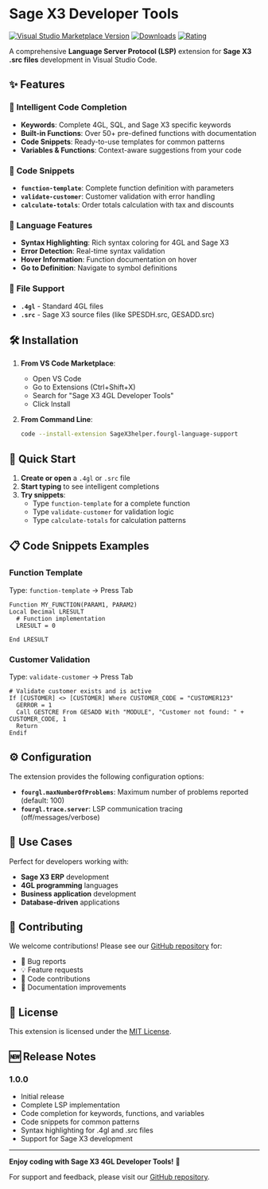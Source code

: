 # Sage X3 Developer Tools

[![Visual Studio Marketplace Version](https://img.shields.io/visual-studio-marketplace/v/SageX3helper.sage-x3-language-support)](https://marketplace.visualstudio.com/items?itemName=SageX3helper.sage-x3-language-support)
[![Downloads](https://img.shields.io/visual-studio-marketplace/d/SageX3helper.sage-x3-language-support)](https://marketplace.visualstudio.com/items?itemName=SageX3helper.sage-x3-language-support)
[![Rating](https://img.shields.io/visual-studio-marketplace/r/SageX3helper.sage-x3-language-support)](https://marketplace.visualstudio.com/items?itemName=SageX3helper.sage-x3-language-support)

A comprehensive **Language Server Protocol (LSP)** extension for **Sage X3 .src files** development in Visual Studio Code.

## ✨ Features

### 🚀 **Intelligent Code Completion**
- **Keywords**: Complete 4GL, SQL, and Sage X3 specific keywords
- **Built-in Functions**: Over 50+ pre-defined functions with documentation
- **Code Snippets**: Ready-to-use templates for common patterns
- **Variables & Functions**: Context-aware suggestions from your code

### 📝 **Code Snippets**
- **`function-template`**: Complete function definition with parameters
- **`validate-customer`**: Customer validation with error handling
- **`calculate-totals`**: Order totals calculation with tax and discounts

### 🎨 **Language Features**
- **Syntax Highlighting**: Rich syntax coloring for 4GL and Sage X3
- **Error Detection**: Real-time syntax validation
- **Hover Information**: Function documentation on hover
- **Go to Definition**: Navigate to symbol definitions

### 📁 **File Support**
- **`.4gl`** - Standard 4GL files
- **`.src`** - Sage X3 source files (like SPESDH.src, GESADD.src)

## 🛠️ Installation

1. **From VS Code Marketplace**:
   - Open VS Code
   - Go to Extensions (Ctrl+Shift+X)
   - Search for "Sage X3 4GL Developer Tools"
   - Click Install

2. **From Command Line**:
   ```bash
   code --install-extension SageX3helper.fourgl-language-support
   ```

## 🚦 Quick Start

1. **Create or open** a `.4gl` or `.src` file
2. **Start typing** to see intelligent completions
3. **Try snippets**:
   - Type `function-template` for a complete function
   - Type `validate-customer` for validation logic
   - Type `calculate-totals` for calculation patterns

## 📋 Code Snippets Examples

### Function Template
Type: `function-template` → Press Tab
```4gl
Function MY_FUNCTION(PARAM1, PARAM2) 
Local Decimal LRESULT
  # Function implementation
  LRESULT = 0
  
End LRESULT
```

### Customer Validation
Type: `validate-customer` → Press Tab
```4gl
# Validate customer exists and is active
If [CUSTOMER] <> [CUSTOMER] Where CUSTOMER_CODE = "CUSTOMER123"
  GERROR = 1
  Call GESTCRE From GESADD With "MODULE", "Customer not found: " + CUSTOMER_CODE, 1
  Return
Endif
```

## ⚙️ Configuration

The extension provides the following configuration options:

- **`fourgl.maxNumberOfProblems`**: Maximum number of problems reported (default: 100)
- **`fourgl.trace.server`**: LSP communication tracing (off/messages/verbose)

## 🎯 Use Cases

Perfect for developers working with:
- **Sage X3 ERP** development
- **4GL programming** languages
- **Business application** development
- **Database-driven** applications

## 🤝 Contributing

We welcome contributions! Please see our [GitHub repository](https://github.com/SageX3helper/fourgl-language-support) for:
- 🐛 Bug reports
- 💡 Feature requests
- 🔧 Code contributions
- 📖 Documentation improvements

## 📜 License

This extension is licensed under the [MIT License](LICENSE).

## 🆕 Release Notes

### 1.0.0
- Initial release
- Complete LSP implementation
- Code completion for keywords, functions, and variables
- Code snippets for common patterns
- Syntax highlighting for .4gl and .src files
- Support for Sage X3 development

---

**Enjoy coding with Sage X3 4GL Developer Tools!** 🎉

For support and feedback, please visit our [GitHub repository](https://github.com/SageX3helper/fourgl-language-support).
